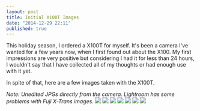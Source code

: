 ```yaml
---
layout: post
title: Initial X100T Images
date: "2014-12-29 22:11"
published: true
---
```


This holiday season, I ordered a X100T for myself. It's been a camera I've wanted for a few years now, when I  first found out about the X100. My first impressions are very positive but considering I had it for less than 24 hours, I wouldn't say that I have collected all of my thoughts or had enough use with it yet. 

In spite of that, here are a few images taken with the X100T. 

*Note: Unedited JPGs directly from the camera. Lightroom has some problems with Fuji X-Trans images.*
![](https://s3.amazonaws.com/yifanj.in/DSCF0011.JPG)
![](https://s3.amazonaws.com/yifanj.in/DSCF0025.JPG)
![](https://s3.amazonaws.com/yifanj.in/DSCF0026.JPG)
![](https://s3.amazonaws.com/yifanj.in/DSCF0058.JPG)
![](https://s3.amazonaws.com/yifanj.in/DSCF0060.JPG)
![](https://s3.amazonaws.com/yifanj.in/DSCF0071.JPG)
![](https://s3.amazonaws.com/yifanj.in/PhotoDec31.jpeg)